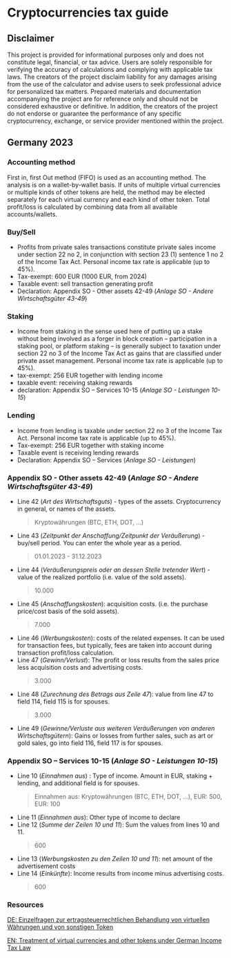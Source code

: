 
# Cryptocurrencies tax guide

## Disclaimer

This project is provided for informational purposes only and does not constitute legal, financial, or tax advice. Users
are solely responsible for verifying the accuracy of calculations and complying with applicable tax laws. The creators
of the project disclaim liability for any damages arising from the use of the calculator and advise users to seek
professional advice for personalized tax matters. Prepared materials and documentation accompanying the project are for
reference only and should not be considered exhaustive or definitive. In addition, the creators of the project do not
endorse or guarantee the performance of any specific cryptocurrency, exchange, or service provider mentioned within
the project.

## Germany 2023

### Accounting method

First in, first Out method (FIFO) is used as an accounting method. The analysis is on a wallet-by-wallet basis.
If units of multiple virtual currencies or multiple kinds of other tokens are held, the method may be elected separately
for each virtual currency and each kind of other token.
Total profit/loss is calculated by combining data from all available accounts/wallets.

### Buy/Sell

* Profits from private sales transactions constitute private sales income under section 22 no 2, in conjunction with
  section 23 (1) sentence 1 no 2 of the Income Tax Act. Personal income tax rate is applicable (up to 45%).
* Tax-exempt: 600 EUR (1000 EUR, from 2024)
* Taxable event: sell transaction generating profit
* Declaration: Appendix SO - Other assets 42-49 (*Anlage SO - Andere Wirtschaftsgüter 43-49*)

### Staking

* Income from staking in the sense used here of putting up a stake without being involved as a forger in block
  creation – participation in a staking pool, or platform staking – is generally subject to taxation under section 22 no
  3 of the Income Tax Act as gains that are classified under private asset management. Personal income tax rate is
  applicable (up to 45%).
* tax-exempt: 256 EUR together with lending income
* taxable event: receiving staking rewards
* declaration: Appendix SO – Services 10-15 (*Anlage SO - Leistungen 10-15*)

### Lending

* Income from lending is taxable under section 22 no 3 of the Income Tax Act. Personal income tax rate is applicable (up
  to 45%).
* Tax-exempt: 256 EUR together with staking income
* Taxable event is receiving lending rewards
* Declaration: Appendix SO – Services (*Anlage SO - Leistungen*)

### Appendix SO - Other assets 42-49 (*Anlage SO - Andere Wirtschaftsgüter 43-49*)

* Line 42 (*Art des Wirtschaftsguts*) - types of the assets. Cryptocurrency in general, or names of the assets.
  > Kryptowährungen (BTC, ETH, DOT, ...)
* Line 43 (*Zeitpunkt der Anschaffung/Zeitpunkt der Veräußerung*) - buy/sell period. You can enter the whole year as a period.
  > 01.01.2023 - 31.12.2023
* Line 44 (*Veräußerungspreis oder an dessen Stelle tretender Wert*) - value of the realized portfolio (i.e. value of the sold assets).
  > 10.000
* Line 45 (*Anschaffungskosten*): acquisition costs. (i.e. the purchase price/cost basis of the sold assets).
  > 7.000
* Line 46 (*Werbungskosten*): costs of the related expenses. It can be used for transaction fees, but typically, fees are taken
  into account during transaction profit/loss calculation.
* Line 47 (*Gewinn/Verlust*): The profit or loss results from the sales price less acquisition costs and advertising
  costs.
  > 3.000
* Line 48 (*Zurechnung des Betrags aus Zeile 47*): value from line 47 to field 114, field 115 is for spouses.
  > 3.000
* Line 49 (*Gewinne/Verluste aus weiteren Veräußerungen von anderen Wirtschaftsgütern*): Gains or losses from further
  sales, such as art or gold sales, go into field 116, field 117 is for spouses.

### Appendix SO – Services 10-15 (*Anlage SO - Leistungen 10-15*)

* Line 10 (*Einnahmen aus*) : Type of income. Amount in EUR, staking + lending, and additional field is for spouses.
  > Einnahmen aus: Kryptowährungen (BTC, ETH, DOT, ...), EUR: 500, EUR: 100
* Line 11 (*Einnahmen aus*): Other type of income to declare
* Line 12 (*Summe der Zeilen 10 und 11*): Sum the values from lines 10 and 11.
  > 600
* Line 13 (*Werbungskosten zu den Zeilen 10 und 11*): net amount of the advertisement costs
* Line 14 (*Einkünfte*): Income results from income minus advertising costs.
  > 600

### Resources

[DE: Einzelfragen zur ertragsteuerrechtlichen Behandlung von virtuellen Währungen und
von sonstigen Token](https://www.bundesfinanzministerium.de/Content/DE/Downloads/BMF_Schreiben/Steuerarten/Einkommensteuer/2022-05-09-einzelfragen-zur-ertragsteuerrechtlichen-behandlung-von-virtuellen-waehrungen-und-von-sonstigen-token-bmf-schreiben.pdf?__blob=publicationFile&v=3)

[EN: Treatment of virtual currencies and other tokens under German Income Tax Law](https://www.bundesfinanzministerium.de/Content/DE/Downloads/BMF_Schreiben/Steuerarten/Einkommensteuer/2022-05-09-einzelfragen-zur-ertragsteuerrechtlichen-behandlung-von-virtuellen-waehrungen-und-von-sonstigen-token-englische-version.pdf?__blob=publicationFile&v=4)
